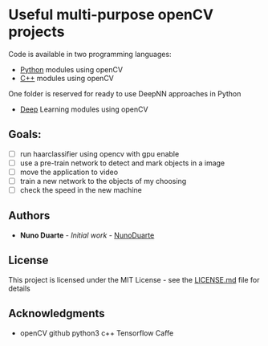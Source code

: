# Useful multi-purpose openCV projects
Code is available in two programming languages:
- [Python](https://github.com/NunoDuarte/openCVdevelop/tree/master/python) modules using openCV
- [C++](https://github.com/NunoDuarte/openCVdevelop/tree/master/c++)  modules using openCV

One folder is reserved for ready to use DeepNN approaches in Python
- [Deep](https://github.com/NunoDuarte/openCVdevelop/tree/master/deep) Learning modules using openCV

## Goals:
- [ ] run haarclassifier using opencv with gpu enable
- [ ] use a pre-train network to detect and mark objects in a image
- [ ] move the application to video
- [ ] train a new network to the objects of my choosing
- [ ] check the speed in the new machine

## Authors

* **Nuno Duarte** - *Initial work* - [NunoDuarte](https://github.com/NunoDuarte)

## License

This project is licensed under the MIT License - see the [LICENSE.md](LICENSE.md) file for details

## Acknowledgments

* openCV github python3 c++ Tensorflow Caffe


